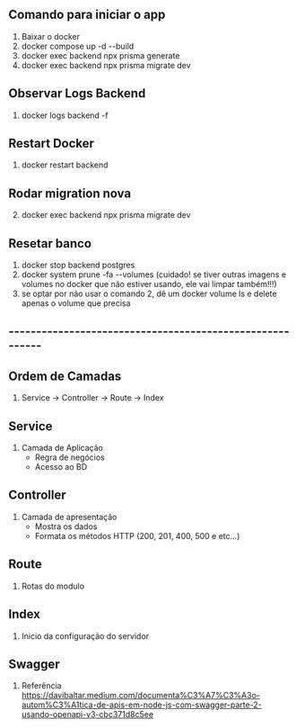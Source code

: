 ## Comando para iniciar o app

1. Baixar o docker
2. docker compose up -d --build
3. docker exec backend npx prisma generate
4. docker exec backend npx prisma migrate dev

## Observar Logs Backend
1. docker logs backend -f

## Restart Docker
1. docker restart backend

## Rodar migration nova
2. docker exec backend npx prisma migrate dev

## Resetar banco
1. docker stop backend postgres
2. docker system prune -fa --volumes (cuidado! se tiver outras imagens e volumes no docker que não estiver usando, ele vai limpar também!!!)
3. se optar por não usar o comando 2, dê um docker volume ls e delete apenas o volume que precisa

## ---------------------------------------------------------

## Ordem de Camadas
1. Service -> Controller -> Route -> Index

## Service
1. Camada de Aplicação
    - Regra de negócios
    - Acesso ao BD

## Controller
1. Camada de apresentação
    - Mostra os dados 
    - Formata os métodos HTTP (200, 201, 400, 500 e etc...)

## Route
1. Rotas do modulo
 
## Index
1. Inicio da configuração do servidor
 

 ## Swagger
 1. Referência https://davibaltar.medium.com/documenta%C3%A7%C3%A3o-autom%C3%A1tica-de-apis-em-node-js-com-swagger-parte-2-usando-openapi-v3-cbc371d8c5ee